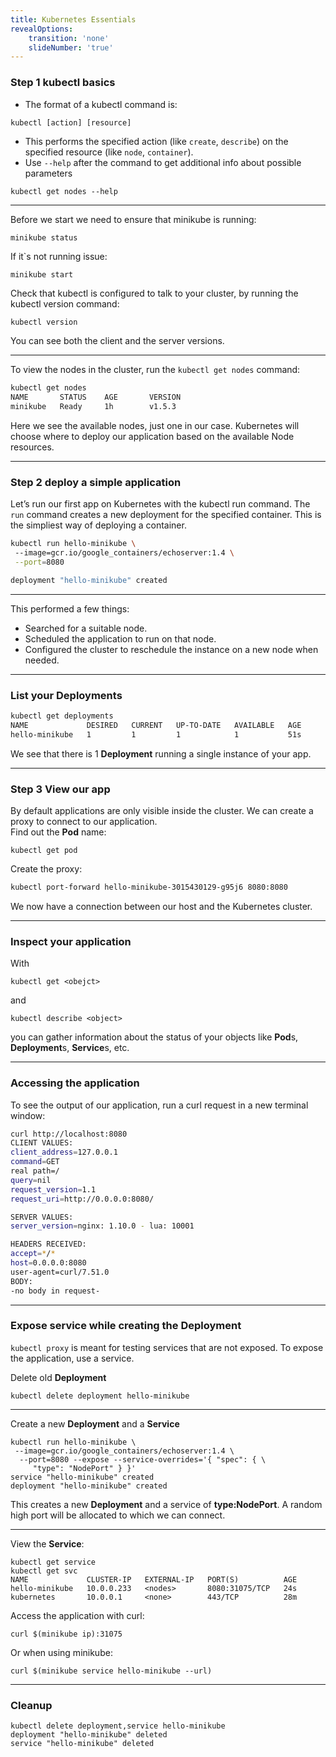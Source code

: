 ```yaml
---
title: Kubernetes Essentials
revealOptions:
    transition: 'none'
    slideNumber: 'true'
---
```


### Step 1 kubectl basics

* The format of a kubectl command is:

```
kubectl [action] [resource]
```

* This performs the specified action  (like `create`, `describe`) on the specified resource (like `node`, `container`).
* Use `--help` after the command to get additional info about possible parameters
```
kubectl get nodes --help
```

---

Before we start we need to ensure that minikube is running:
```
minikube status
```
If it`s not running issue:
```
minikube start
```

Check that kubectl is configured to talk to your cluster, by running the kubectl version command:
```bash
kubectl version
```

You can see both the client and the server versions.

---

To view the nodes in the cluster, run the `kubectl get nodes` command:
```bash
kubectl get nodes
NAME       STATUS    AGE       VERSION
minikube   Ready     1h        v1.5.3
```

Here we see the available nodes, just one in our case. Kubernetes will choose where to deploy our application based on the available Node resources.

---

### Step 2 deploy a simple application

Let’s run our first app on Kubernetes with the kubectl run command. The `run` command creates a new deployment for the specified container. This is the simpliest way of deploying a container.

```bash
kubectl run hello-minikube \  
 --image=gcr.io/google_containers/echoserver:1.4 \
 --port=8080

deployment "hello-minikube" created
```

---

This performed a few things:
* Searched for a suitable node.
* Scheduled the application to run on that node.
* Configured the cluster to reschedule the instance on a new node when needed.

---

### List your **Deployment**s

```bash
kubectl get deployments
NAME             DESIRED   CURRENT   UP-TO-DATE   AVAILABLE   AGE
hello-minikube   1         1         1            1           51s

```

We see that there is 1 **Deployment** running a single instance of your app.

---

### Step 3 View our app

By default applications are only visible inside the cluster. We can create a proxy to connect to our application.  
Find out the **Pod** name:
```
kubectl get pod
```
Create the proxy:
```bash
kubectl port-forward hello-minikube-3015430129-g95j6 8080:8080
```
We now have a connection between our host and the Kubernetes cluster.

---

### Inspect your application

With
```
kubectl get <obejct>
```
and
```
kubectl describe <object>
```
you can gather information about the status of your objects like **Pod**s, **Deployment**s, **Service**s, etc.

---

### Accessing the application

To see the output of our application, run a curl request in a new terminal window:
```bash
curl http://localhost:8080
CLIENT VALUES:
client_address=127.0.0.1
command=GET
real path=/
query=nil
request_version=1.1
request_uri=http://0.0.0.0:8080/

SERVER VALUES:
server_version=nginx: 1.10.0 - lua: 10001

HEADERS RECEIVED:
accept=*/*
host=0.0.0.0:8080
user-agent=curl/7.51.0
BODY:
-no body in request-
```

---

### Expose service while creating the **Deployment**

`kubectl proxy` is meant for testing services that are not exposed. To expose the application, use a service.

Delete old **Deployment**

```
kubectl delete deployment hello-minikube
```

---

Create a new **Deployment** and a **Service**

```
kubectl run hello-minikube \
 --image=gcr.io/google_containers/echoserver:1.4 \
  --port=8080 --expose --service-overrides='{ "spec": { \
     "type": "NodePort" } }'
service "hello-minikube" created
deployment "hello-minikube" created
```

This creates a new **Deployment** and a service of **type:NodePort**. A random high port will be allocated to which we can connect.

---

View the **Service**:

```
kubectl get service
kubectl get svc
NAME             CLUSTER-IP   EXTERNAL-IP   PORT(S)          AGE
hello-minikube   10.0.0.233   <nodes>       8080:31075/TCP   24s
kubernetes       10.0.0.1     <none>        443/TCP          28m
```
Access the application with curl:

```
curl $(minikube ip):31075
```

Or when using minikube:

```
curl $(minikube service hello-minikube --url)
```

---

### Cleanup

```
kubectl delete deployment,service hello-minikube
deployment "hello-minikube" deleted
service "hello-minikube" deleted
```
